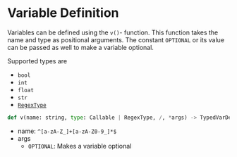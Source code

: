 # Variable Definition

Variables can be defined using the `v()`- function. This function takes the name and type as positional arguments. The constant `OPTIONAL` or its value can be passed as well to make a variable optional.

Supported types are
- `bool`
- `int`
- `float`
- `str`
- [`RegexType`](./regex)

```python
def v(name: string, type: Callable | RegexType, /, *args) -> TypedVarDefinition
```
- name: `^[a-zA-Z_]+[a-zA-Z0-9_]*$`
- args
    - `OPTIONAL`: Makes a variable optional